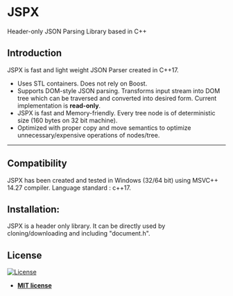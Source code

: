 # JSPX
Header-only JSON Parsing Library based in C++


## Introduction

JSPX is fast and light weight JSON Parser created in C++17.

* Uses STL containers. Does not rely on Boost.
* Supports DOM-style JSON parsing. Transforms input stream into DOM tree which can be traversed and converted into desired form. Current implementation is <b>read-only</b>.
* JSPX is fast and Memory-friendly. Every tree node is of deterministic size (160 bytes on 32 bit machine).
* Optimized with proper copy and move semantics to optimize unnecessary/expensive operations of nodes/tree.

---

## Compatibility

JSPX has been created and tested in Windows (32/64 bit) using MSVC++ 14.27 compiler. Language standard : c++17.


## Installation:
JSPX is a header only library. It can be directly used by cloning/downloading and including "document.h".


## License

[![License](http://img.shields.io/:license-mit-blue.svg?style=flat-square)](http://badges.mit-license.org)

- **[MIT license](http://opensource.org/licenses/mit-license.php)**
